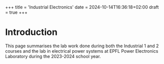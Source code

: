 +++
title = 'Industrial Electronics'
date = 2024-10-14T16:36:18+02:00
draft = true
+++
# Introduction
This page summarises the lab work done during both the Industrial 1 and 2 courses and the lab in electrical power systems at EPFL Power Electronics Laboratory during the 2023-2024 school year.


